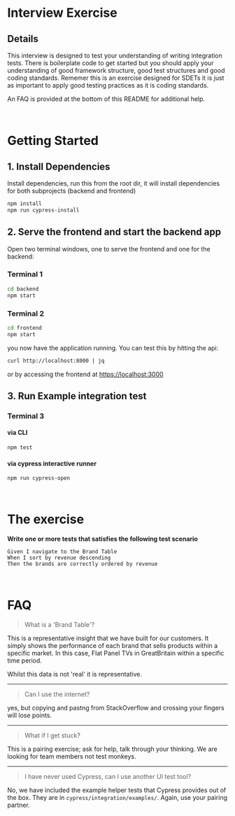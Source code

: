 # Interview Exercise

## Details
This interview is designed to test your understanding of writing integration tests. There is boilerplate code to get started but you should apply your understanding of good framework structure, good test structures and good coding standards. Rememer this is an exercise designed for SDETs it is just as important to apply good testing practices as it is coding standards. 

An FAQ is provided at the bottom of this README for additional help.

<br>

# Getting Started
## 1. Install Dependencies
Install dependencies, run this from the root dir, it will install dependencies for both subprojects (backend and frontend)
```bash
npm install
npm run cypress-install
```

## 2. Serve the frontend and start the backend app
Open two terminal windows, one to serve the frontend and one for the backend:

### Terminal 1
```bash
cd backend
npm start
```

### Terminal 2
```bash
cd frontend
npm start
```

you now have the application running. You can test this by hitting the api:
```bash
curl http://localhost:8000 | jq
```

or by accessing the frontend at [https://localhost:3000](http://localhost:3000)

## 3. Run Example integration test

### Terminal 3
#### via CLI
```bash
npm test
```

#### via cypress interactive runner
```
npm run cypress-open
```
<br>


# The exercise
**Write one or more tests that satisfies the following test scenario**
```gherkin
Given I navigate to the Brand Table
When I sort by revenue descending 
Then the brands are correctly ordered by revenue
```
<br>

# FAQ 
> What is a 'Brand Table'?

This is a representative insight that we have built for our customers. It simply shows the performance of each brand that sells products within a specific market. In this case, Flat Panel TVs in GreatBritain within a specific time period.

Whilst this data is not 'real' it is representative.

-----

> Can I use the internet?

yes, but copying and pastng from StackOverflow and crossing your fingers will lose points.

-----

> What if I get stuck?

This is a pairing exercise; ask for help, talk through your thinking. We are looking for team members not test monkeys.

----

> I have never used Cypress, can I use another UI test tool?

No, we have included the example helper tests that Cypress provides out of the box. They are in `cypress/integration/examples/`. Again, use your pairing partner. 
